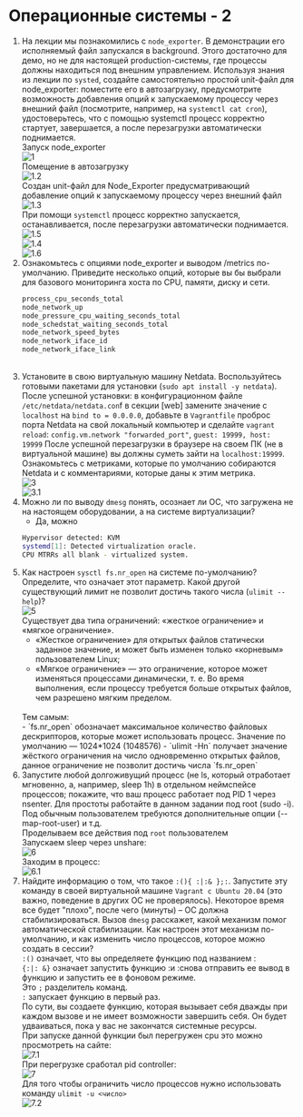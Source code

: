 # Операционные системы - 2
1. На лекции мы познакомились с `node_exporter`. В демонстрации его исполняемый файл запускался в background. Этого достаточно для демо, но не для настоящей production-системы, где процессы должны находиться под внешним управлением. Используя знания из лекции по `systed`, создайте самостоятельно простой unit-файл для node_exporter:
поместите его в автозагрузку, предусмотрите возможность добавления опций к запускаемому процессу через внешний файл (посмотрите, например, на `systemctl cat cron`), удостоверьтесь, что с помощью systemctl процесс корректно стартует, завершается, а после перезагрузки автоматически поднимается.
    <br/>
    Запуск node_exporter
    <br/>
    ![1](/%D0%9E%D0%BF%D0%B5%D1%80%D0%B0%D1%86%D0%B8%D0%BE%D0%BD%D0%BD%D1%8B%D0%B5%20%D1%81%D0%B8%D1%81%D1%82%D0%B5%D0%BC%D1%8B%202/1.png)
    <br/>
    Помещение в автозагрузку
    <br/>
    ![1.2](/%D0%9E%D0%BF%D0%B5%D1%80%D0%B0%D1%86%D0%B8%D0%BE%D0%BD%D0%BD%D1%8B%D0%B5%20%D1%81%D0%B8%D1%81%D1%82%D0%B5%D0%BC%D1%8B%202/1.2.png)
    <br/>
    Создан unit-файл для Node_Exporter предусматривающий добавление опций к запускаемому процессу через внешний файл
    <br/>
    ![1.3](/%D0%9E%D0%BF%D0%B5%D1%80%D0%B0%D1%86%D0%B8%D0%BE%D0%BD%D0%BD%D1%8B%D0%B5%20%D1%81%D0%B8%D1%81%D1%82%D0%B5%D0%BC%D1%8B%202/1.3.png)
    <br/>
    При помощи `systemctl` процесс корректно запускается, останавливается, после перезагрузки автоматически поднимается.
    <br/>
    ![1.5](/%D0%9E%D0%BF%D0%B5%D1%80%D0%B0%D1%86%D0%B8%D0%BE%D0%BD%D0%BD%D1%8B%D0%B5%20%D1%81%D0%B8%D1%81%D1%82%D0%B5%D0%BC%D1%8B%202/1.5.png)
    <br/>
    ![1.4](/%D0%9E%D0%BF%D0%B5%D1%80%D0%B0%D1%86%D0%B8%D0%BE%D0%BD%D0%BD%D1%8B%D0%B5%20%D1%81%D0%B8%D1%81%D1%82%D0%B5%D0%BC%D1%8B%202/1.5.png)
    <br/>
    ![1.6](/%D0%9E%D0%BF%D0%B5%D1%80%D0%B0%D1%86%D0%B8%D0%BE%D0%BD%D0%BD%D1%8B%D0%B5%20%D1%81%D0%B8%D1%81%D1%82%D0%B5%D0%BC%D1%8B%202/1.6.png)
2. Ознакомьтесь с опциями node_exporter и выводом /metrics по-умолчанию. Приведите несколько опций, которые вы бы выбрали для базового мониторинга хоста по CPU, памяти, диску и сети.
    <br/>
    ```bash
    process_cpu_seconds_total
    node_network_up
    node_pressure_cpu_waiting_seconds_total
    node_schedstat_waiting_seconds_total
    node_network_speed_bytes
    node_network_iface_id
    node_network_iface_link 
    ```
    <br/>
3. Установите в свою виртуальную машину Netdata. Воспользуйтесь готовыми пакетами для установки (`sudo apt install -y netdata`).
После успешной установки: в конфигурационном файле `/etc/netdata/netdata.con`f в секции [web] замените значение с `localhost` на `bind to = 0.0.0.0`, добавьте в `Vagrantfile` проброс порта Netdata на свой локальный компьютер и сделайте `vagrant reload`: `config.vm.network "forwarded_port"`, `guest: 19999, host: 19999`
После успешной перезагрузки в браузере на своем ПК (не в виртуальной машине) вы должны суметь зайти на `localhost:19999`. Ознакомьтесь с метриками, которые по умолчанию собираются Netdata и с комментариями, которые даны к этим метрика.
    <br/>
    ![3](/%D0%9E%D0%BF%D0%B5%D1%80%D0%B0%D1%86%D0%B8%D0%BE%D0%BD%D0%BD%D1%8B%D0%B5%20%D1%81%D0%B8%D1%81%D1%82%D0%B5%D0%BC%D1%8B%202/2.png)
    <br/>
    ![3.1](/%D0%9E%D0%BF%D0%B5%D1%80%D0%B0%D1%86%D0%B8%D0%BE%D0%BD%D0%BD%D1%8B%D0%B5%20%D1%81%D0%B8%D1%81%D1%82%D0%B5%D0%BC%D1%8B%202/2.1.png)
    <br/>
4. Можно ли по выводу `dmesg` понять, осознает ли ОС, что загружена не на настоящем оборудовании, а на системе виртуализации?
    <br/>
    - Да, можно
    ```bash
    Hypervisor detected: KVM
    systemd[1]: Detected virtualization oracle.
    CPU MTRRs all blank - virtualized system.
    ```
5. Как настроен `sysctl fs.nr_open` на системе по-умолчанию? Определите, что означает этот параметр. Какой другой существующий лимит не позволит достичь такого числа (`ulimit --help`)?
    <br/>
    ![5](/%D0%9E%D0%BF%D0%B5%D1%80%D0%B0%D1%86%D0%B8%D0%BE%D0%BD%D0%BD%D1%8B%D0%B5%20%D1%81%D0%B8%D1%81%D1%82%D0%B5%D0%BC%D1%8B%202/5.png)
    <br/>
    Существует два типа ограничений: «жесткое ограничение» и «мягкое ограничение».
    <br/>
    *  «Жесткое ограничение» для открытых файлов статически заданное значение, и может быть изменен
    только «корневым» пользователем Linux;
    *  «Мягкое ограничение» — это ограничение, которое может изменяться процессами динамически,
    т. е. Во время выполнения, если процессу требуется больше открытых файлов, чем разрешено мягким пределом.
    <br/>
    Тем самым:
    <br/>
    - `fs.nr_open` обозначает максимальное количество файловых дескрипторов, которые может использовать процесс. Значение по умолчанию — 1024*1024 (1048576)
    - `ulimit -Hn` получает значение жёсткого ограничения на число одновременно открытых файлов, данное ограничение не позволит достичь числа `fs.nr_open`
    <br/>
6. Запустите любой долгоживущий процесс (не ls, который отработает мгновенно, а, например, sleep 1h) в отдельном неймспейсе процессов; покажите, что ваш процесс работает под PID 1 через nsenter. Для простоты работайте в данном задании под root (sudo -i). Под обычным пользователем требуются дополнительные опции (--map-root-user) и т.д.
    <br/>
    Проделываем все действия под `root` пользователем
    <br/>
    Запускаем sleep через unshare:
    <br/>
    ![6](/%D0%9E%D0%BF%D0%B5%D1%80%D0%B0%D1%86%D0%B8%D0%BE%D0%BD%D0%BD%D1%8B%D0%B5%20%D1%81%D0%B8%D1%81%D1%82%D0%B5%D0%BC%D1%8B%202/6.png)
    <br/>
    Заходим в процесс:
    <br/>
    ![6.1](/%D0%9E%D0%BF%D0%B5%D1%80%D0%B0%D1%86%D0%B8%D0%BE%D0%BD%D0%BD%D1%8B%D0%B5%20%D1%81%D0%B8%D1%81%D1%82%D0%B5%D0%BC%D1%8B%202/6.1.png)
    <br/>
7. Найдите информацию о том, что такое `:(){ :|:& };:`. Запустите эту команду в своей виртуальной машине `Vagrant с Ubuntu 20.04` (это важно, поведение в других ОС не проверялось). Некоторое время все будет "плохо", после чего (минуты) – ОС должна стабилизироваться. Вызов `dmesg` расскажет, какой механизм помог автоматической стабилизации. Как настроен этот механизм по-умолчанию, и как изменить число процессов, которое можно создать в сессии?
    <br/>
    `:()` означает, что вы определяете функцию под названием :
    <br/>
    `{:|: &}` означает запустить функцию :и :снова отправить ее вывод в функцию и запустить ее в фоновом режиме.
    <br/>
    Это `;` разделитель команд.
    <br/>
    `:` запускает функцию в первый раз.
    <br/>
    По сути, вы создаете функцию, которая вызывает себя дважды при каждом вызове и не имеет возможности завершить себя. Он будет удваиваться, пока у вас не закончатся системные ресурсы.
    <br/>
    При запуске данной функции был перегружен cpu это можно просмотреть на сайте:
    <br/>
    ![7.1](/%D0%9E%D0%BF%D0%B5%D1%80%D0%B0%D1%86%D0%B8%D0%BE%D0%BD%D0%BD%D1%8B%D0%B5%20%D1%81%D0%B8%D1%81%D1%82%D0%B5%D0%BC%D1%8B%202/7.1.png)
    <br/>
    При перегрузке сработал pid controller:
    <br/>
    ![7](/%D0%9E%D0%BF%D0%B5%D1%80%D0%B0%D1%86%D0%B8%D0%BE%D0%BD%D0%BD%D1%8B%D0%B5%20%D1%81%D0%B8%D1%81%D1%82%D0%B5%D0%BC%D1%8B%202/7.png)
    <br/>
    Для того чтобы ограничить число процессов нужно использовать команду `ulimit -u <число>`
    <br/>
    ![7.2](/%D0%9E%D0%BF%D0%B5%D1%80%D0%B0%D1%86%D0%B8%D0%BE%D0%BD%D0%BD%D1%8B%D0%B5%20%D1%81%D0%B8%D1%81%D1%82%D0%B5%D0%BC%D1%8B%202/7.2.png)